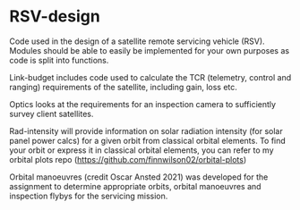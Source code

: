 # RSV-design

Code used in the design of a satellite remote servicing vehicle (RSV). Modules should be able to easily be implemented for your own purposes as code is split into functions.

Link-budget includes code used to calculate the TCR (telemetry, control and ranging) requirements of the satellite, including gain, loss etc.

Optics looks at the requirements for an inspection camera to sufficiently survey client satellites.

Rad-intensity will provide information on solar radiation intensity (for solar panel power calcs) for a given orbit from classical orbital elements. To find your orbit or express it in classical orbital elements, you can refer to my orbital plots repo (https://github.com/finnwilson02/orbital-plots)

Orbital manoeuvres (credit Oscar Ansted 2021) was developed for the assignment to determine appropriate orbits, orbital manoeuvres and inspection flybys for the servicing mission.
